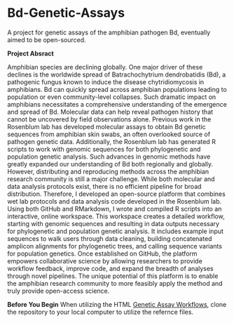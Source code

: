 # Bd-Genetic-Assays
A project for genetic assays of the amphibian pathogen Bd, eventually aimed to be open-sourced.

**Project Absract**

Amphibian species are declining globally. One major driver of these declines is the worldwide spread of Batrachochytrium dendrobatidis (Bd), a pathogenic fungus known to induce the disease chytridiomycosis in amphibians. Bd can quickly spread across amphibian populations leading to population or even community-level collapses. Such dramatic impact on amphibians necessitates a comprehensive understanding of the emergence and spread of Bd. Molecular data can help reveal pathogen history that cannot be uncovered by field observations alone. Previous work in the Rosenblum lab has developed molecular assays to obtain Bd genetic sequences from amphibian skin swabs, an often overlooked source of pathogen genetic data. Additionally, the Rosenblum lab has generated R scripts to work with genomic sequences for both phylogenetic and population genetic analysis. Such advances in genomic methods have greatly expanded our understanding of Bd both regionally and globally. However, distributing and reproducing methods across the amphibian research community is still a major challenge. While both molecular and data analysis protocols exist, there is no efficient pipeline for broad distribution. Therefore, I developed an open-source platform that combines wet lab protocols and data analysis code developed in the Rosenblum lab. Using both GitHub and RMarkdown, I wrote and compiled R scripts into an interactive, online workspace. This workspace creates a detailed workflow, starting with genomic sequences and resulting in data outputs necessary for phylogenetic and population genetic analysis. It includes example input sequences to walk users through data cleaning, building concatenated amplicon alignments for phylogenetic trees, and calling sequence variants for population genetics. Once established on GitHub, the platform empowers collaborative science by allowing researchers to provide workflow feedback, improve code, and expand the breadth of analyses through novel pipelines. The unique potential of this platform is to enable the amphibian research community to more feasibly apply the method and truly provide open-access science.

**Before You Begin**
When utilizing the HTML [Genetic Assay Workflows](https://hkania.github.io/Bd-Genetic-Assays/), clone the repository to your local computer to utilize the refernce files. 
